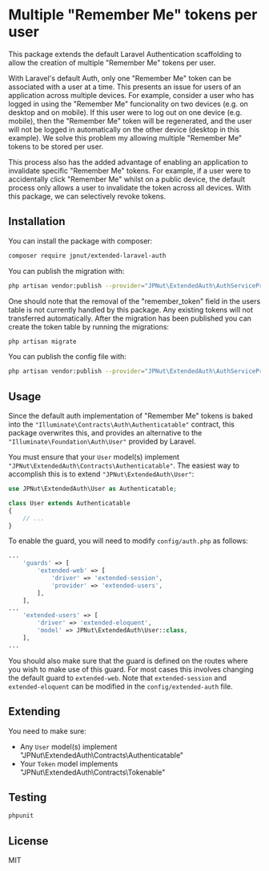 # Multiple "Remember Me" tokens per user

This package extends the default Laravel Authentication scaffolding to allow the creation of multiple "Remember Me" tokens per user.

With Laravel's default Auth, only one "Remember Me" token can be associated with a user at a time. This presents an issue for users of an application across multiple devices. For example, consider a user who has logged in using the "Remember Me" funcionality on two devices (e.g. on desktop and on mobile). If this user were to log out on one device (e.g. mobile), then the "Remember Me" token will be regenerated, and the user will not be logged in automatically on the other device (desktop in this example). We solve this problem my allowing multiple "Remember Me" tokens to be stored per user.

This process also has the added advantage of enabling an application to invalidate specific "Remember Me" tokens. For example, if a user were to accidentally click "Remember Me" whilst on a public device, the default process only allows a user to invalidate the token across all devices. With this package, we can selectively revoke tokens.

## Installation

You can install the package with composer:

```bash
composer require jpnut/extended-laravel-auth
```

You can publish the migration with:

```bash
php artisan vendor:publish --provider="JPNut\ExtendedAuth\AuthServiceProvider" --tag="migrations"
```

One should note that the removal of the "remember_token" field in the users table is not currently handled by this package. Any existing tokens will not transferred automatically. After the migration has been published you can create the token table by running the migrations:

```bash
php artisan migrate
```

You can publish the config file with:

```bash
php artisan vendor:publish --provider="JPNut\ExtendedAuth\AuthServiceProvider" --tag="config"
```

## Usage

Since the default auth implementation of "Remember Me" tokens is baked into the `"Illuminate\Contracts\Auth\Authenticatable"` contract, this package overwrites this, and provides an alternative to the `"Illuminate\Foundation\Auth\User"` provided by Laravel.

You must ensure that your `User` model(s) implement `"JPNut\ExtendedAuth\Contracts\Authenticatable"`. The easiest way to accomplish this is to extend `"JPNut\ExtendedAuth\User"`:

```php
use JPNut\ExtendedAuth\User as Authenticatable;

class User extends Authenticatable
{
	// ...
}
```

To enable the guard, you will need to modify `config/auth.php` as follows:

```php
...
    'guards' => [
        'extended-web' => [
            'driver' => 'extended-session',
            'provider' => 'extended-users',
        ],
    ],
...
    'extended-users' => [
        'driver' => 'extended-eloquent',
        'model' => JPNut\ExtendedAuth\User::class,
    ],
...
```

You should also make sure that the guard is defined on the routes where you wish to make use of this guard. For most cases this involves changing the default guard to `extended-web`. Note that `extended-session` and `extended-eloquent` can be modified in the `config/extended-auth` file.

## Extending

You need to make sure: 

- Any `User` model(s) implement "JPNut\ExtendedAuth\Contracts\Authenticatable"
- Your `Token` model implements "JPNut\ExtendedAuth\Contracts\Tokenable"

## Testing

```bash
phpunit
```

## License

MIT